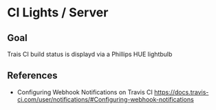 # CI Lights / Server

## Goal

Trais CI build status is displayd via a Phillips HUE lightbulb

## References

* Configuring Webhook Notifications on Travis CI https://docs.travis-ci.com/user/notifications/#Configuring-webhook-notifications
